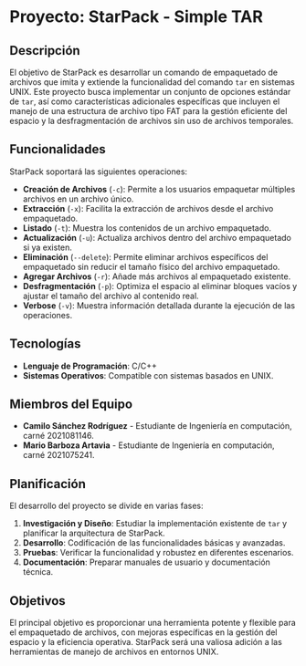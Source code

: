 # Proyecto: StarPack - Simple TAR

## Descripción
El objetivo de StarPack es desarrollar un comando de empaquetado de archivos que imita y extiende la funcionalidad del comando `tar` en sistemas UNIX. Este proyecto busca implementar un conjunto de opciones estándar de `tar`, así como características adicionales específicas que incluyen el manejo de una estructura de archivo tipo FAT para la gestión eficiente del espacio y la desfragmentación de archivos sin uso de archivos temporales.

## Funcionalidades
StarPack soportará las siguientes operaciones:
- **Creación de Archivos** (`-c`): Permite a los usuarios empaquetar múltiples archivos en un archivo único.
- **Extracción** (`-x`): Facilita la extracción de archivos desde el archivo empaquetado.
- **Listado** (`-t`): Muestra los contenidos de un archivo empaquetado.
- **Actualización** (`-u`): Actualiza archivos dentro del archivo empaquetado si ya existen.
- **Eliminación** (`--delete`): Permite eliminar archivos específicos del empaquetado sin reducir el tamaño físico del archivo empaquetado.
- **Agregar Archivos** (`-r`): Añade más archivos al empaquetado existente.
- **Desfragmentación** (`-p`): Optimiza el espacio al eliminar bloques vacíos y ajustar el tamaño del archivo al contenido real.
- **Verbose** (`-v`): Muestra información detallada durante la ejecución de las operaciones.

## Tecnologías
- **Lenguaje de Programación**: C/C++
- **Sistemas Operativos**: Compatible con sistemas basados en UNIX.

## Miembros del Equipo
- **Camilo Sánchez Rodríguez** - Estudiante de Ingeniería en computación, carné 2021081146.
- **Mario Barboza Artavia** - Estudiante de Ingeniería en computación, carné 2021075241.

## Planificación
El desarrollo del proyecto se divide en varias fases:
1. **Investigación y Diseño**: Estudiar la implementación existente de `tar` y planificar la arquitectura de StarPack.
2. **Desarrollo**: Codificación de las funcionalidades básicas y avanzadas.
3. **Pruebas**: Verificar la funcionalidad y robustez en diferentes escenarios.
4. **Documentación**: Preparar manuales de usuario y documentación técnica.

## Objetivos
El principal objetivo es proporcionar una herramienta potente y flexible para el empaquetado de archivos, con mejoras específicas en la gestión del espacio y la eficiencia operativa. StarPack será una valiosa adición a las herramientas de manejo de archivos en entornos UNIX.


